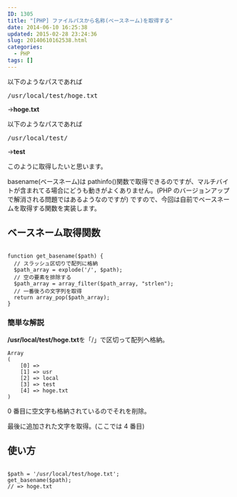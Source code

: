 ```yaml
---
ID: 1305
title: "[PHP] ファイルパスから名称(ベースネーム)を取得する"
date: 2014-06-10 16:25:38
updated: 2015-02-28 23:24:36
slug: 20140610162538.html
categories:
  - PHP
tags: []
---
```


以下のようなパスであれば

<pre>/usr/local/test/hoge.txt</pre>

→<b>hoge.txt</b>

以下のようなパスであれば

<pre>/usr/local/test/</pre>

→<b>test</b>

このように取得したいと思います。

basename(ベースネーム)は pathinfo()関数で取得できるのですが、マルチバイトが含まれてる場合にどうも動きがよくありません。<span class="text-muted">(PHP のバージョンアップで解消される問題ではあるようなのですが)</span>
ですので、今回は自前でベースネームを取得する関数を実装します。

<!--more-->
<h2>ベースネーム取得関数</h2>
<pre class="php"><code>
function get_basename($path) {
  // スラッシュ区切りで配列に格納
  $path_array = explode('/', $path);
  // 空の要素を排除する
  $path_array = array_filter($path_array, "strlen");
  // 一番後ろの文字列を取得
  return array_pop($path_array);
}
</code></pre>

<h3>簡単な解説</h3>
<b>/usr/local/test/hoge.txt</b>を「/」で区切って配列へ格納。
<pre class="php"><code>Array
(
    [0] => 
    [1] => usr
    [2] => local
    [3] => test
    [4] => hoge.txt
)</code></pre>

0 番目に空文字も格納されているのでそれを削除。

最後に追加された文字を取得。(ここでは 4 番目)

<h2>使い方</h2>
<pre class="php"><code>
$path = '/usr/local/test/hoge.txt';
get_basename($path);
// => hoge.txt
</code></pre>
